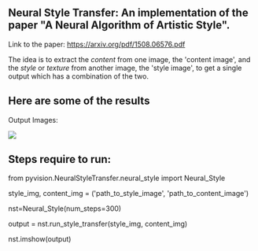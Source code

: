 ## Neural Style Transfer: An implementation of the paper "A Neural Algorithm of Artistic Style".

Link to the paper: https://arxiv.org/pdf/1508.06576.pdf

The idea is to extract the _content_ from one image, the 'content image', and the _style_ or _texture_ from another image, the 'style image', to get a single output which has a combination of the two.

## Here are some of the results
Output Images:


![](/output/content1+style6.png)


## Steps require to run:

from pyvision.NeuralStyleTransfer.neural_style import Neural_Style

style_img, content_img = ('path_to_style_image', 'path_to_content_image')

nst=Neural_Style(num_steps=300)

output = nst.run_style_transfer(style_img, content_img)

nst.imshow(output)
